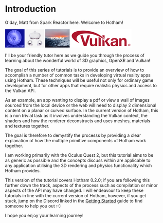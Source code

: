 # Introduction

G'day, Matt from Spark Reactor here.  Welcome to Hotham!

![Spark Reactor](../images/spark-reactor-icon.png) ![Oculus](../images/quest2-icon.png) ![Hotham](../images/hotham-icon.png) ![Vulkan](../images/vulkan-logo-scaled.png)

I'll be your friendly tutor here as we guide you through the process of learning about the wonderful world of 3D graphics, OpenXR and Vulkan!

The goal of this series of tutorials is to provide an overview of how to accomplish a number of common tasks in developing virtual reality apps using Hotham.  These techniques will be useful not only for ordinary game development, but for other apps that require realistic physics and access to the Vulkan API.

As an example, an app wanting to display a pdf or view a wall of images sourced from the local device or the web will need to display 2 dimensional content on a planar or curved surface.  In the current version of Hotham, this is a non trivial task as it involves understanding the Vulkan context, the shaders and how the renderer deconstructs and uses meshes, materials and textures together.

The goal is therefore to demystify the processs by providing a clear explanation of how the multiple primitive components of Hotham work together.

I am working primarily with the Oculus Quest 2, but this tutorial aims to be as generic as possible and the concepts discuss within are applicable to any application utilising the 3D rendering and physics functionality which Hotham provides.

This version of the tutorial covers Hotham 0.2.0; if you are following
this further down the track, aspects of the process such as compilation
or minor aspects of the API may have changed.  I will endeavour to keep these
tutorials in line with the current version of Hotham, however, if you get
stuck, jump on the Discord linked in the [Getting Started](https://github.com/leetvr/hotham/wiki/Getting-started) guide to find someone to help you out :-)

I hope you enjoy your learning journey!
